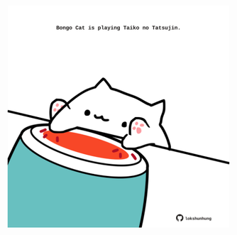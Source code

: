 <!-- built at 04/04/2023, 07:00:46 UTC -->
<p align="center">
  <img width="500" height="500" src="./ReadmeImage.svg">
</p>
